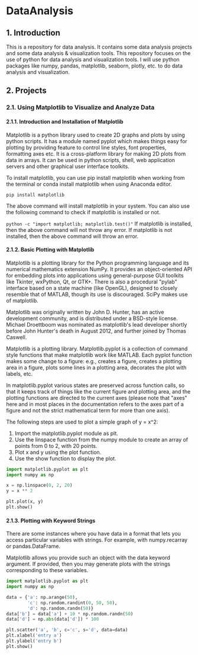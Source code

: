 # DataAnalysis

## 1. Introduction

This is a repository for data analysis. It contains some data analysis projects and some data analysis & visualization tools.
This repository focuses on the use of python for data analysis and visualization tools.
I will use python packages like numpy, pandas, matplotlib, seaborn, plotly, etc. to do data analysis and visualization.

## 2. Projects

### 2.1. Using Matplotlib to Visualize and Analyze Data

#### 2.1.1. Introduction and Installation of Matplotlib

Matplotlib is a python library used to create 2D graphs and plots by using python scripts. It has a module named pyplot which makes things easy for plotting by providing feature to control line styles, font properties, formatting axes etc. It is a cross-platform library for making 2D plots from data in arrays. It can be used in python scripts, shell, web application servers and other graphical user interface toolkits.

To install matplotlib, you can use pip install matplotlib when working from the terminal or conda install matplotlib when using Anaconda editor.

```pip install matplotlib```

The above command will install matplotlib in your system. You can also use the following command to check if matplotlib is installed or not.

```python -c "import matplotlib; matplotlib.test()"```
If matplotlib is installed, then the above command will not throw any error. If matplotlib is not installed, then the above command will throw an error.

#### 2.1.2. Basic Plotting with Matplotlib

Matplotlib is a plotting library for the Python programming language and its numerical mathematics extension NumPy. It provides an object-oriented API for embedding plots into applications using general-purpose GUI toolkits like Tkinter, wxPython, Qt, or GTK+. There is also a procedural "pylab" interface based on a state machine (like OpenGL), designed to closely resemble that of MATLAB, though its use is discouraged. SciPy makes use of matplotlib.

Matplotlib was originally written by John D. Hunter, has an active development community, and is distributed under a BSD-style license. Michael Droettboom was nominated as matplotlib's lead developer shortly before John Hunter's death in August 2012, and further joined by Thomas Caswell.

Matplotlib is a plotting library. Matplotlib.pyplot is a collection of command style functions that make matplotlib work like MATLAB. Each pyplot function makes some change to a figure: e.g., creates a figure, creates a plotting area in a figure, plots some lines in a plotting area, decorates the plot with labels, etc.

In matplotlib.pyplot various states are preserved across function calls, so that it keeps track of things like the current figure and plotting area, and the plotting functions are directed to the current axes (please note that "axes" here and in most places in the documentation refers to the axes part of a figure and not the strict mathematical term for more than one axis).

The following steps are used to plot a simple graph of y = x^2:

1. Import the matplotlib.pyplot module as plt.
2. Use the linspace function from the numpy module to create an array of points from 0 to 2, with 20 points.
3. Plot x and y using the plot function.
4. Use the show function to display the plot.

```python
import matplotlib.pyplot as plt
import numpy as np

x = np.linspace(0, 2, 20)
y = x ** 2

plt.plot(x, y)
plt.show()
```

#### 2.1.3. Plotting with Keyword Strings

There are some instances where you have data in a format that lets you access particular variables with strings. For example, with numpy.recarray or pandas.DataFrame.

Matplotlib allows you provide such an object with the data keyword argument. If provided, then you may generate plots with the strings corresponding to these variables.

```python
import matplotlib.pyplot as plt
import numpy as np

data = {'a': np.arange(50),
        'c': np.random.randint(0, 50, 50),
        'd': np.random.randn(50)}
data['b'] = data['a'] + 10 * np.random.randn(50)
data['d'] = np.abs(data['d']) * 100

plt.scatter('a', 'b', c='c', s='d', data=data)
plt.xlabel('entry a')
plt.ylabel('entry b')
plt.show()
```
